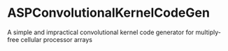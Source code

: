 # ASPConvolutionalKernelCodeGen
A simple and impractical convolutional kernel code generator for multiply-free cellular processor arrays
